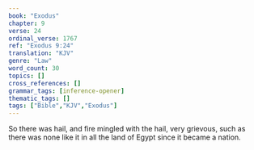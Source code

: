 ```yaml
---
book: "Exodus"
chapter: 9
verse: 24
ordinal_verse: 1767
ref: "Exodus 9:24"
translation: "KJV"
genre: "Law"
word_count: 30
topics: []
cross_references: []
grammar_tags: [inference-opener]
thematic_tags: []
tags: ["Bible","KJV","Exodus"]
---
```

So there was hail, and fire mingled with the hail, very grievous, such as there was none like it in all the land of Egypt since it became a nation.
